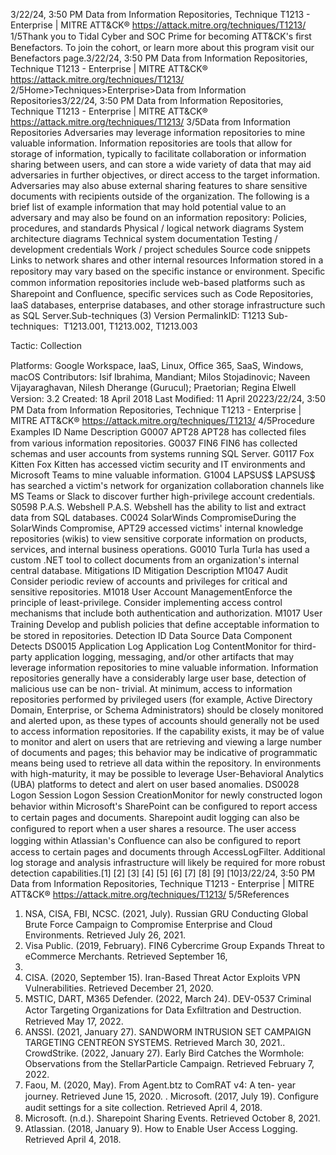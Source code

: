 3/22/24, 3:50 PM Data from Information Repositories, Technique T1213 - Enterprise | MITRE ATT&CK®
https://attack.mitre.org/techniques/T1213/ 1/5Thank you to Tidal Cyber and SOC Prime for becoming ATT&CK's ﬁrst Benefactors. To join the cohort, or learn more about this program visit our
Benefactors page.3/22/24, 3:50 PM Data from Information Repositories, Technique T1213 - Enterprise | MITRE ATT&CK®
https://attack.mitre.org/techniques/T1213/ 2/5Home>Techniques>Enterprise>Data from Information Repositories3/22/24, 3:50 PM Data from Information Repositories, Technique T1213 - Enterprise | MITRE ATT&CK®
https://attack.mitre.org/techniques/T1213/ 3/5Data from Information Repositories
Adversaries may leverage information repositories to mine valuable information. Information repositories are tools that allow for storage of
information, typically to facilitate collaboration or information sharing between users, and can store a wide variety of data that may aid
adversaries in further objectives, or direct access to the target information. Adversaries may also abuse external sharing features to share
sensitive documents with recipients outside of the organization.
The following is a brief list of example information that may hold potential value to an adversary and may also be found on an information
repository:
Policies, procedures, and standards
Physical / logical network diagrams
System architecture diagrams
Technical system documentation
Testing / development credentials
Work / project schedules
Source code snippets
Links to network shares and other internal resources
Information stored in a repository may vary based on the speciﬁc instance or environment. Speciﬁc common information repositories
include web-based platforms such as Sharepoint and Conﬂuence, speciﬁc services such as Code Repositories, IaaS databases, enterprise
databases, and other storage infrastructure such as SQL Server.Sub-techniques (3)
Version PermalinkID: T1213
Sub-techniques:  T1213.001, T1213.002, T1213.003

Tactic: Collection

Platforms: Google Workspace, IaaS, Linux, Oﬃce 365, SaaS, Windows, macOS
Contributors: Isif Ibrahima, Mandiant; Milos Stojadinovic; Naveen Vijayaraghavan, Nilesh Dherange (Gurucul); Praetorian; Regina Elwell
Version: 3.2
Created: 18 April 2018
Last Modiﬁed: 11 April 20223/22/24, 3:50 PM Data from Information Repositories, Technique T1213 - Enterprise | MITRE ATT&CK®
https://attack.mitre.org/techniques/T1213/ 4/5Procedure Examples
ID Name Description
G0007 APT28 APT28 has collected ﬁles from various information repositories.
G0037 FIN6 FIN6 has collected schemas and user accounts from systems running SQL Server.
G0117 Fox Kitten Fox Kitten has accessed victim security and IT environments and Microsoft Teams to mine valuable
information.
G1004 LAPSUS$ LAPSUS$ has searched a victim's network for organization collaboration channels like MS Teams or
Slack to discover further high-privilege account credentials.
S0598 P.A.S. Webshell P.A.S. Webshell has the ability to list and extract data from SQL databases.
C0024 SolarWinds
CompromiseDuring the SolarWinds Compromise, APT29 accessed victims' internal knowledge repositories (wikis) to
view sensitive corporate information on products, services, and internal business operations.
G0010 Turla Turla has used a custom .NET tool to collect documents from an organization's internal central
database.
Mitigations
ID Mitigation Description
M1047 Audit Consider periodic review of accounts and privileges for critical and sensitive repositories.
M1018 User Account
ManagementEnforce the principle of least-privilege. Consider implementing access control mechanisms that
include both authentication and authorization.
M1017 User Training Develop and publish policies that deﬁne acceptable information to be stored in repositories.
Detection
ID Data Source Data Component Detects
DS0015 Application Log Application
Log ContentMonitor for third-party application logging, messaging, and/or other artifacts that may
leverage information repositories to mine valuable information. Information repositories
generally have a considerably large user base, detection of malicious use can be non-
trivial. At minimum, access to information repositories performed by privileged users (for
example, Active Directory Domain, Enterprise, or Schema Administrators) should be
closely monitored and alerted upon, as these types of accounts should generally not be
used to access information repositories. If the capability exists, it may be of value to
monitor and alert on users that are retrieving and viewing a large number of documents
and pages; this behavior may be indicative of programmatic means being used to
retrieve all data within the repository. In environments with high-maturity, it may be
possible to leverage User-Behavioral Analytics (UBA) platforms to detect and alert on
user based anomalies.
DS0028 Logon Session Logon Session
CreationMonitor for newly constructed logon behavior within Microsoft's SharePoint can be
conﬁgured to report access to certain pages and documents. Sharepoint audit logging
can also be conﬁgured to report when a user shares a resource. The user access
logging within Atlassian's Conﬂuence can also be conﬁgured to report access to certain
pages and documents through AccessLogFilter. Additional log storage and analysis
infrastructure will likely be required for more robust detection capabilities.[1]
[2]
[3]
[4]
[5]
[6]
[7]
[8]
[9]
[10]3/22/24, 3:50 PM Data from Information Repositories, Technique T1213 - Enterprise | MITRE ATT&CK®
https://attack.mitre.org/techniques/T1213/ 5/5References
1. NSA, CISA, FBI, NCSC. (2021, July). Russian GRU Conducting
Global Brute Force Campaign to Compromise Enterprise and
Cloud Environments. Retrieved July 26, 2021.
2. Visa Public. (2019, February). FIN6 Cybercrime Group Expands
Threat to eCommerce Merchants. Retrieved September 16,
2019.
3. CISA. (2020, September 15). Iran-Based Threat Actor Exploits
VPN Vulnerabilities. Retrieved December 21, 2020.
4. MSTIC, DART, M365 Defender. (2022, March 24). DEV-0537
Criminal Actor Targeting Organizations for Data Exﬁltration
and Destruction. Retrieved May 17, 2022.
5. ANSSI. (2021, January 27). SANDWORM INTRUSION SET
CAMPAIGN TARGETING CENTREON SYSTEMS. Retrieved
March 30, 2021.. CrowdStrike. (2022, January 27). Early Bird Catches the
Wormhole: Observations from the StellarParticle Campaign.
Retrieved February 7, 2022.
7. Faou, M. (2020, May). From Agent.btz to ComRAT v4: A ten-
year journey. Retrieved June 15, 2020.
. Microsoft. (2017, July 19). Conﬁgure audit settings for a site
collection. Retrieved April 4, 2018.
9. Microsoft. (n.d.). Sharepoint Sharing Events. Retrieved
October 8, 2021.
10. Atlassian. (2018, January 9). How to Enable User Access
Logging. Retrieved April 4, 2018.